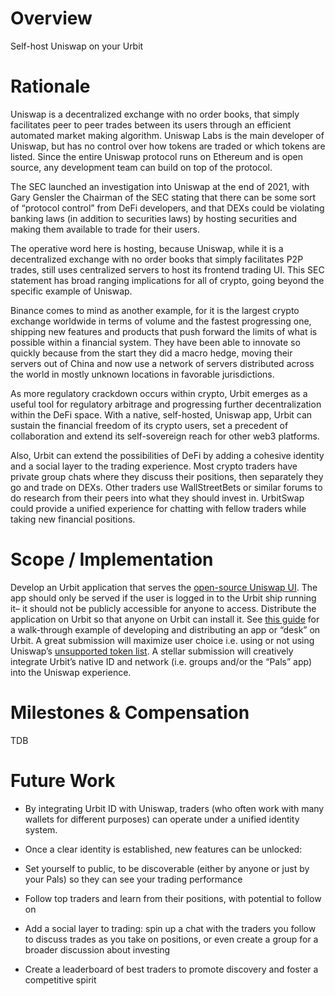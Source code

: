 # Overview

Self-host Uniswap on your Urbit 

# Rationale 

Uniswap is a decentralized exchange with no order books, that simply facilitates peer to peer trades between its users through an efficient automated market making algorithm. Uniswap Labs is the main developer of Uniswap, but has no control over how tokens are traded or which tokens are listed. Since the entire Uniswap protocol runs on Ethereum and is open source, any development team can build on top of the protocol. 

The SEC launched an investigation into Uniswap at the end of 2021, with Gary Gensler the Chairman of the SEC stating that there can be some sort of “protocol control” from DeFi developers, and that DEXs could be violating banking laws (in addition to securities laws) by hosting securities and making them available to trade for their users. 

The operative word here is hosting, because Uniswap, while it is a decentralized exchange with no order books that simply facilitates P2P trades, still uses centralized servers to host its frontend trading UI. This SEC statement has broad ranging implications for all of crypto, going beyond the specific example of Uniswap. 

Binance comes to mind as another example, for it is the largest crypto exchange worldwide in terms of volume and the fastest progressing one, shipping new features and products that push forward the limits of what is possible within a financial system. They have been able to innovate so quickly because from the start they did a macro hedge, moving their servers out of China and now use a network of servers distributed across the world in mostly unknown locations in favorable jurisdictions. 

As more regulatory crackdown occurs within crypto, Urbit emerges as a useful tool for regulatory arbitrage and progressing further decentralization within the DeFi space. With a native, self-hosted, Uniswap app, Urbit can sustain the financial freedom of its crypto users, set a precedent of collaboration and extend its self-sovereign reach for other web3 platforms.  

Also, Urbit can extend the possibilities of DeFi by adding a cohesive identity and a social layer to the trading experience. Most crypto traders have private group chats where they discuss their positions, then separately they go and trade on DEXs. Other traders use WallStreetBets or similar forums to do research from their peers into what they should invest in. UrbitSwap could provide a unified experience for chatting with fellow traders while taking new financial positions. 

# Scope / Implementation 

Develop an Urbit application that serves the [open-source Uniswap UI](https://github.com/Uniswap/interface). The app should only be served if the user is logged in to the Urbit ship running it– it should not be publicly accessible for anyone to access. Distribute the application on Urbit so that anyone on Urbit can install it. See [this guide](https://urbit.org/docs/userspace/dist/guide) for a walk-through example of developing and distributing an app or “desk” on Urbit. A great submission will maximize user choice i.e. using or not using Uniswap’s [unsupported token list](https://github.com/Uniswap/uniswap-interface/blob/main/src/constants/tokenLists/unsupported.tokenlist.json). A stellar submission will creatively integrate Urbit’s native ID and network (i.e. groups and/or the “Pals” app) into the Uniswap experience.

# Milestones & Compensation

TDB

# Future Work

- By integrating Urbit ID with Uniswap, traders (who often work with many wallets for different purposes) can operate under a unified identity system. 

- Once a clear identity is established, new features can be unlocked:

- Set yourself to public, to be discoverable (either by anyone or just by your Pals) so they can see your trading performance

- Follow top traders and learn from their positions, with potential to follow on 

- Add a social layer to trading: spin up a chat with the traders you follow to discuss trades as you take on positions, or even create a group for a broader discussion about investing

- Create a leaderboard of best traders to promote discovery and foster a competitive spirit 

